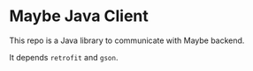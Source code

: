 # Maybe Java Client

This repo is a Java library to communicate with Maybe backend.

It depends `retrofit` and `gson`.
